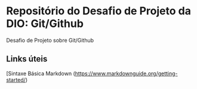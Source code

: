 # Repositório do Desafio de Projeto da DIO: Git/Github
Desafio de Projeto sobre Git/Github

## Links úteis
[Sintaxe Básica Markdown (https://www.markdownguide.org/getting-started/)
